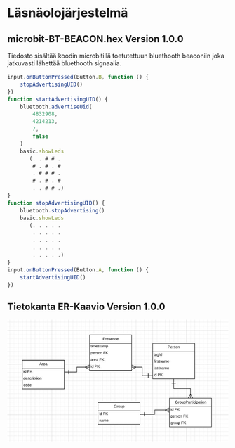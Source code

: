 # Läsnäolojärjestelmä 
## microbit-BT-BEACON.hex Version 1.0.0
Tiedosto sisältää koodin microbitillä toetutettuun bluethooth beaconiin joka jatkuvasti lähettää bluethooth signaalia.
```javascript
input.onButtonPressed(Button.B, function () {
    stopAdvertisingUID()
})
function startAdvertisingUID() {
    bluetooth.advertiseUid(
        4832908,
        4214213,
        7,
        false
    )
    basic.showLeds
       (. . # # .
        # . # . #
        . # # # .
        # . # . #
        . . # # .)
}
function stopAdvertisingUID() {
    bluetooth.stopAdvertising()
    basic.showLeds
       (. . . . .
        . . . . .
        . . . . .
        . . . . .
        . . . . .)
}
input.onButtonPressed(Button.A, function () {
    startAdvertisingUID()
})
```
## Tietokanta ER-Kaavio Version 1.0.0
![ER-kaavio](https://raw.githubusercontent.com/hatonent/lasnaolojarjestelma/master/docs/presenceDB.jpg)